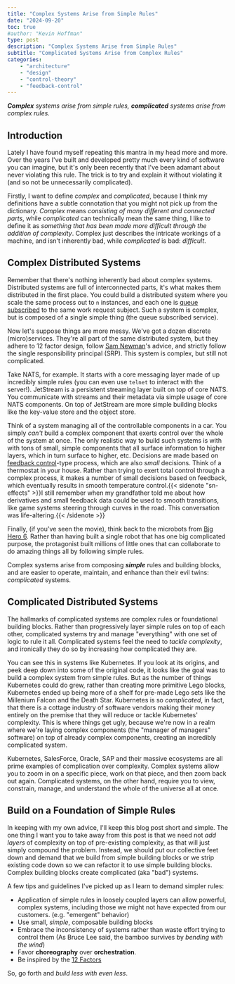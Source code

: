 ```yaml
---
title: "Complex Systems Arise from Simple Rules"
date: "2024-09-20"
toc: true
#author: "Kevin Hoffman"
type: post
description: "Complex Systems Arise from Simple Rules"
subtitle: "Complicated Systems Arise from Complex Rules"
categories:     
    - "architecture"
    - "design"
    - "control-theory"
    - "feedback-control"
---
```


_**Complex** systems arise from simple rules, **complicated** systems arise from complex rules._

<!--more-->

## Introduction
Lately I have found myself repeating this mantra in my head more and more. Over the years I've built and developed pretty much every kind of software you can imagine, but it's only been recently that I've been adamant about never violating this rule. The trick is to try and explain it without violating it (and so not be unnecessarily complicated).

Firstly, I want to define _complex_ and _complicated_, because I think my definitions have a subtle connotation that you might not pick up from the dictionary. _Complex_ means _consisting of many different and connected parts_, while _complicated_ can technically mean the same thing, I like to define it as _something that has been made more difficult through the addition of complexity_. Complex just describes the intricate workings of a machine, and isn't inherently bad, while _complicated_ is bad: _difficult_. 

## Complex Distributed Systems
Remember that there's nothing inherently bad about complex systems. Distributed systems are full of interconnected parts, it's what makes them distributed in the first place. You could build a distributed system where you scale the same process out to `n` instances, and each one is [queue subscribed](https://docs.nats.io/using-nats/developer/receiving/queues) to the same work request subject. Such a system is complex, but is composed of a single simple thing (the queue subscribed service).

Now let's suppose things are more messy. We've got a dozen discrete (micro)services. They're all part of the same distributed system, but they adhere to 12 factor design, follow [Sam Newman](https://samnewman.io/books/building_microservices_2nd_edition/)'s advice, and strictly follow the single responsibility principal (SRP). This system is complex, but still not complicated.

Take NATS, for example. It starts with a core messaging layer made of up incredibly simple rules (you can even use `telnet` to interact with the server!). JetStream is a persistent streaming layer built on top of core NATS. You communicate with streams and their metadata via simple usage of core NATS components. On top of JetStream are more simple building blocks like the key-value store and the object store.

Think of a system managing all of the controllable components in a car. You simply _can't_ build a complex component that exerts control over the whole of the system at once. The only realistic way to build such systems is with with tons of small, simple components that all surface information to higher layers, which in turn surface to higher, etc. Decisions are made based on [feedback control](https://batch.libretexts.org/print/url=https://eng.libretexts.org/Bookshelves/Industrial_and_Systems_Engineering/Chemical_Process_Dynamics_and_Controls_(Woolf)/11%3A_Control_Architectures/11.01%3A_Feedback_control-_What_is_it_When_useful_When_not_Common_usage..pdf)-type process, which are also _small_ decisions. Think of a thermostat in your house. Rather than trying to exert total control through a complex process, it makes a number of small decisions based on feedback, which eventually results in smooth temperature control.{{< sidenote "sn-effects" >}}I still remember when my grandfather told me about how derivatives and small feedback data could be used to smooth transitions, like game systems steering through curves in the road. This conversation was life-altering.{{< /sidenote >}}

Finally, (if you've seen the movie), think back to the microbots from [Big Hero 6](https://bighero6.fandom.com/wiki/Microbots). Rather than having built a single robot that has one big complicated purpose, the protagonist built millions of little ones that can collaborate to do amazing things all by following simple rules.

Complex systems arise from composing **_simple_** rules and building blocks, and are easier to operate, maintain, and enhance than their evil twins: _complicated_ systems.

## Complicated Distributed Systems
The hallmarks of complicated systems are complex rules or foundational building blocks. Rather than progressively layer simple rules on top of each other, complicated systems try and manage "everything" with one set of logic to rule it all. Complicated systems feel the need to _tackle complexity_, and ironically they do so by increasing how complicated they are.

You can see this in systems like Kubernetes. If you look at its origins, and peek deep down into some of the original code, it looks like the goal was to build a complex system from simple rules. But as the number of things Kubernetes could do grew, rather than creating more primitive Lego blocks, Kubernetes ended up being more of a shelf for pre-made Lego sets like the Millenium Falcon and the Death Star. Kubernetes is so _complicated_, in fact, that there is a cottage industry of software vendors making their money entirely on the premise that they will reduce or tackle Kubernetes' complexity. This is where things get ugly, because we're now in a realm where we're laying complex components (the "manager of managers" software) on top of already complex components, creating an incredibly complicated system.

Kubernetes, SalesForce, Oracle, SAP and their massive ecosystems are all prime examples of complication over complexity. Complex systems allow you to zoom in on a specific piece, work on that piece, and then zoom back out again. Complicated systems, on the other hand, require you to view, constrain, manage, and understand the whole of the universe all at once.

## Build on a Foundation of Simple Rules
In keeping with my own advice, I'll keep this blog post short and simple. The one thing I want you to take away from this post is that we need not _add layers_ of complexity on top of pre-existing complexity, as that will just simply compound the problem. Instead, we should put our collective feet down and demand that we build from simple building blocks or we strip existing code down so we can refactor it to use simple building blocks. Complex building blocks create complicated (aka "bad") systems.

A few tips and guidelines I've picked up as I learn to demand simpler rules:

* Application of simple rules in loosely coupled layers can allow powerful, complex systems, including those we might not have expected from our customers. (e.g. "emergent" behavior)
* Use small, _simple_, composable building blocks
* Embrace the inconsistency of systems rather than waste effort trying to control them (As Bruce Lee said, the bamboo survives by _bending with the wind_)
* Favor **choreography** over **orchestration**.
* Be inspired by the [12 Factors](https://12factor.net/)

So, go forth and _build less with even less_.